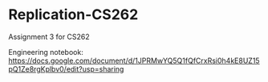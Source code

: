 # Replication-CS262
Assignment 3 for CS262

Engineering notebook: https://docs.google.com/document/d/1JPRMwYQ5Q1fQfCrxRsi0h4kE8UZ15pQ1Ze8rgKplbv0/edit?usp=sharing

